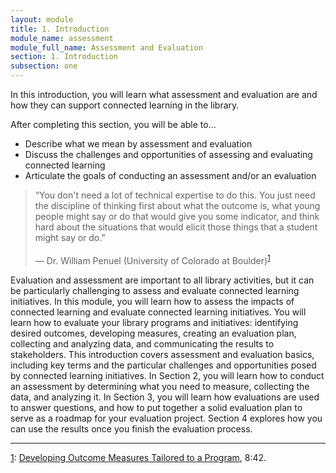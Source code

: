 ```yaml
---
layout: module
title: 1. Introduction
module_name: assessment
module_full_name: Assessment and Evaluation
section: 1. Introduction
subsection: one
---
```


In this introduction, you will learn what assessment and evaluation are and how they can support connected learning in the library.

<div class="objectives">
	<p>After completing this section, you will be able to...</p>
<ul>
  <li>Describe what we mean by assessment and evaluation</li>
  <li>Discuss the challenges and opportunities of assessing and evaluating connected learning</li>
  <li>Articulate the goals of conducting an assessment and/or an evaluation</li>
</ul>
</div>

>“You don't need a lot of technical expertise to do this. You just need the discipline of thinking first about what the outcome is, what young people might say or do that would give you some indicator, and think hard about the situations that would elicit those things that a student might say or do.”<br/><br/>— Dr. William Penuel (University of Colorado at Boulder)<sup><a href="#fn1" name="1">1</a></sup>

Evaluation and assessment are important to all library activities, but it can be particularly challenging to assess and evaluate connected learning initiatives. In this module, you will learn how to assess the impacts of connected learning and evaluate connected learning initiatives. You will learn how to evaluate your library programs and initiatives: identifying desired outcomes, developing measures, creating an evaluation plan, collecting and analyzing data, and communicating the results to stakeholders. This introduction covers assessment and evaluation basics, including key terms and the particular challenges and opportunities posed by connected learning initiatives. In Section 2, you will learn how to conduct an assessment by determining what you need to measure, collecting the data, and analyzing it. In Section 3, you will learn how evaluations are used to answer questions, and how to put together a solid evaluation plan to serve as a roadmap for your evaluation project. Section 4 explores how you can use the results once you finish the evaluation process.  

<hr/>

<a name="fn1" href="#1">1</a>: [Developing Outcome Measures Tailored to a Program](https://youtu.be/oifGIJq7D94), 8:42.
